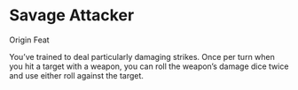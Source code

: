 # Savage Attacker
Origin Feat

You’ve trained to deal particularly damaging strikes. Once per turn when you hit a target with a weapon, you can roll the weapon’s damage dice twice and use either roll against the target.
